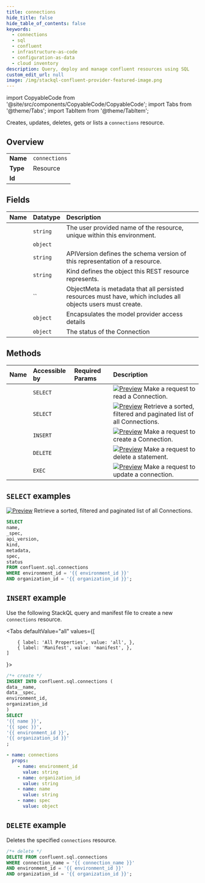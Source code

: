 ```yaml
---
title: connections
hide_title: false
hide_table_of_contents: false
keywords:
  - connections
  - sql
  - confluent
  - infrastructure-as-code
  - configuration-as-data
  - cloud inventory
description: Query, deploy and manage confluent resources using SQL
custom_edit_url: null
image: /img/stackql-confluent-provider-featured-image.png
---
```


import CopyableCode from '@site/src/components/CopyableCode/CopyableCode';
import Tabs from '@theme/Tabs';
import TabItem from '@theme/TabItem';

Creates, updates, deletes, gets or lists a <code>connections</code> resource.

## Overview
<table><tbody>
<tr><td><b>Name</b></td><td><code>connections</code></td></tr>
<tr><td><b>Type</b></td><td>Resource</td></tr>
<tr><td><b>Id</b></td><td><CopyableCode code="confluent.sql.connections" /></td></tr>
</tbody></table>

## Fields
| Name | Datatype | Description |
|:-----|:---------|:------------|
| <CopyableCode code="name" /> | `string` | The user provided name of the resource, unique within this environment. |
| <CopyableCode code="_spec" /> | `object` |  |
| <CopyableCode code="api_version" /> | `string` | APIVersion defines the schema version of this representation of a resource. |
| <CopyableCode code="kind" /> | `string` | Kind defines the object this REST resource represents. |
| <CopyableCode code="metadata" /> | `` | ObjectMeta is metadata that all persisted resources must have, which includes all objects users must create. |
| <CopyableCode code="spec" /> | `object` | Encapsulates the model provider access details |
| <CopyableCode code="status" /> | `object` | The status of the Connection |

## Methods
| Name | Accessible by | Required Params | Description |
|:-----|:--------------|:----------------|:------------|
| <CopyableCode code="get_sqlv1connection" /> | `SELECT` | <CopyableCode code="connection_name, environment_id, organization_id" /> | [![Preview](https://img.shields.io/badge/Lifecycle%20Stage-Preview-%2300afba)](#section/Versioning/API-Lifecycle-Policy) Make a request to read a Connection. |
| <CopyableCode code="list_sqlv1connections" /> | `SELECT` | <CopyableCode code="environment_id, organization_id" /> | [![Preview](https://img.shields.io/badge/Lifecycle%20Stage-Preview-%2300afba)](#section/Versioning/API-Lifecycle-Policy) Retrieve a sorted, filtered and paginated list of all Connections. |
| <CopyableCode code="create_sqlv1connection" /> | `INSERT` | <CopyableCode code="environment_id, organization_id" /> | [![Preview](https://img.shields.io/badge/Lifecycle%20Stage-Preview-%2300afba)](#section/Versioning/API-Lifecycle-Policy) Make a request to create a Connection. |
| <CopyableCode code="delete_sqlv1connection" /> | `DELETE` | <CopyableCode code="connection_name, environment_id, organization_id" /> | [![Preview](https://img.shields.io/badge/Lifecycle%20Stage-Preview-%2300afba)](#section/Versioning/API-Lifecycle-Policy) Make a request to delete a statement. |
| <CopyableCode code="update_sqlv1connection" /> | `EXEC` | <CopyableCode code="connection_name, environment_id, organization_id" /> | [![Preview](https://img.shields.io/badge/Lifecycle%20Stage-Preview-%2300afba)](#section/Versioning/API-Lifecycle-Policy) Make a request to update a connection. |

## `SELECT` examples

[![Preview](https://img.shields.io/badge/Lifecycle%20Stage-Preview-%2300afba)](#section/Versioning/API-Lifecycle-Policy) Retrieve a sorted, filtered and paginated list of all Connections.


```sql
SELECT
name,
_spec,
api_version,
kind,
metadata,
spec,
status
FROM confluent.sql.connections
WHERE environment_id = '{{ environment_id }}'
AND organization_id = '{{ organization_id }}';
```
## `INSERT` example

Use the following StackQL query and manifest file to create a new <code>connections</code> resource.

<Tabs
    defaultValue="all"
    values={[
        
        { label: 'All Properties', value: 'all', },
        { label: 'Manifest', value: 'manifest', },
    ]
}>
<TabItem value="all">

```sql
/*+ create */
INSERT INTO confluent.sql.connections (
data__name,
data__spec,
environment_id,
organization_id
)
SELECT 
'{{ name }}',
'{{ spec }}',
'{{ environment_id }}',
'{{ organization_id }}'
;
```
</TabItem>

<TabItem value="manifest">

```yaml
- name: connections
  props:
    - name: environment_id
      value: string
    - name: organization_id
      value: string
    - name: name
      value: string
    - name: spec
      value: object

```
</TabItem>
</Tabs>

## `DELETE` example

Deletes the specified <code>connections</code> resource.

```sql
/*+ delete */
DELETE FROM confluent.sql.connections
WHERE connection_name = '{{ connection_name }}'
AND environment_id = '{{ environment_id }}'
AND organization_id = '{{ organization_id }}';
```
